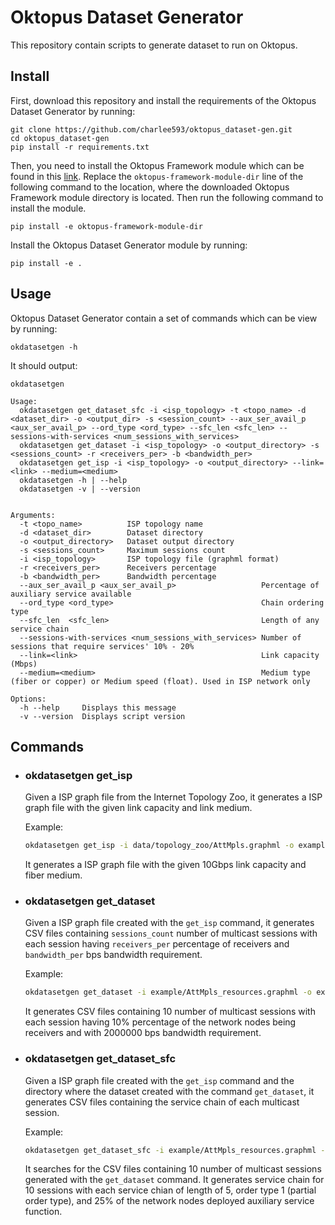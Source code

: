 # Oktopus Dataset Generator


This repository contain scripts to generate dataset to run on Oktopus.

## Install

First, download this repository and install the requirements of the Oktopus Dataset Generator by running:

    git clone https://github.com/charlee593/oktopus_dataset-gen.git
    cd oktopus_dataset-gen
    pip install -r requirements.txt

Then, you need to install the Oktopus Framework module which can be found in this [link](https://github.com/charlee593/oktopus_framework.git). Replace the `oktopus-framework-module-dir` line of the following command to the location, where the downloaded Oktopus Framework module directory is located. Then run the following command to install the module.

    pip install -e oktopus-framework-module-dir

Install the Oktopus Dataset Generator module by running:

    pip install -e .

## Usage

Oktopus Dataset Generator contain a set of commands which can be view by running:

    okdatasetgen -h

It should output:

```
okdatasetgen

Usage:
  okdatasetgen get_dataset_sfc -i <isp_topology> -t <topo_name> -d <dataset_dir> -o <output_dir> -s <session_count> --aux_ser_avail_p <aux_ser_avail_p> --ord_type <ord_type> --sfc_len <sfc_len> --sessions-with-services <num_sessions_with_services>
  okdatasetgen get_dataset -i <isp_topology> -o <output_directory> -s <sessions_count> -r <receivers_per> -b <bandwidth_per>
  okdatasetgen get_isp -i <isp_topology> -o <output_directory> --link=<link> --medium=<medium>
  okdatasetgen -h | --help
  okdatasetgen -v | --version


Arguments:
  -t <topo_name>          ISP topology name
  -d <dataset_dir>        Dataset directory
  -o <output_directory>   Dataset output directory
  -s <sessions_count>     Maximum sessions count
  -i <isp_topology>       ISP topology file (graphml format)
  -r <receivers_per>      Receivers percentage
  -b <bandwidth_per>      Bandwidth percentage
  --aux_ser_avail_p <aux_ser_avail_p>                   Percentage of auxiliary service available
  --ord_type <ord_type>                                 Chain ordering type
  --sfc_len  <sfc_len>                                  Length of any service chain
  --sessions-with-services <num_sessions_with_services> Number of sessions that require services' 10% - 20%
  --link=<link>                                         Link capacity (Mbps)
  --medium=<medium>                                     Medium type (fiber or copper) or Medium speed (float). Used in ISP network only

Options:
  -h --help     Displays this message
  -v --version  Displays script version
```

## Commands

* ###  okdatasetgen get_isp 

    Given a ISP graph file from the Internet Topology Zoo, it generates a ISP graph file with the given link capacity and link medium.

    Example:

    ```bash
    okdatasetgen get_isp -i data/topology_zoo/AttMpls.graphml -o example/ --link=10000 --medium='fiber'
    ```

    It generates a ISP graph file with the given 10Gbps link capacity and fiber medium.

* ###  okdatasetgen get_dataset 

    Given a ISP graph file created with the `get_isp` command, it generates CSV files containing `sessions_count` number of multicast sessions with each session having `receivers_per` percentage of receivers and `bandwidth_per` bps bandwidth requirement.

    Example:

    ```bash
  okdatasetgen get_dataset -i example/AttMpls_resources.graphml -o example/ -s 10 -r 0.1 -b 2000000
    ```
    
    It generates CSV files containing 10 number of multicast sessions with each session having 10% percentage of the network nodes being receivers and with 2000000 bps bandwidth requirement.

* ###  okdatasetgen get_dataset_sfc

    Given a ISP graph file created with the `get_isp` command and the directory where the dataset created with the command `get_dataset`, it generates CSV files containing the service chain of each multicast session.

    Example:

    ```bash
    okdatasetgen get_dataset_sfc -i example/AttMpls_resources.graphml -t AttMpls -d example/ -o example/ -s 10 --aux_ser_avail_p 0.25 --ord_type 1 --sfc_len 5 --sessions-with-services 10
    ```

    It searches for the CSV files containing 10 number of multicast sessions generated with the `get_dataset` command. It generates service chain for 10 sessions with each service chian of length of 5, order type 1 (partial order type), and 25% of the network nodes deployed auxiliary service function.